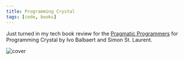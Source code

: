 ```yaml
---
title: Programming Crystal
tags: [code, books]
---
```


Just turned in my tech book review for the <a href="https://pragprog.com/">Pragmatic Programmers</a>
for Programming Crystal by Ivo Balbaert and Simon St. Laurent.

![cover](/assets/img/posts/programming-crystal/programming-crystal-book.JPG)

